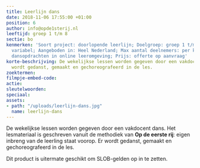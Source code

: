 ```yaml
---
title: Leerlijn dans
date: 2018-11-06 17:55:00 +01:00
position: 6
author: info@opde1sterij.nl
leeftijd: groep 1 t/m 8
sectie: bo
kenmerken: 'Soort project: doorlopende leerlijn; Doelgroep: groep 1 t/m 8; Tijdsduur:
  variabel; Aangeboden in: Heel Nederland; Max aantal deelnemers: per klas; Lesmateriaal:
  dansopdrachten in online leeromgeving; Prijs: offerte op aanvraag'
korte-beschrijving: De wekelijkse lessen worden gegeven door een vakdocent dans. Er
  wordt gedanst, gemaakt en gechoreografeerd in de les.
zoektermen: 
filmpje-embed-code: 
actie: 
sleutelwoorden: 
speciaal: 
assets:
- path: "/uploads/leerlijn-dans.jpg"
  name: leerlijn-dans
---
```


De wekelijkse lessen worden gegeven door een vakdocent dans. Het lesmateriaal is geschreven vanuit de methodiek van **Op de eerste rij**: eigen inbreng van de leerling staat voorop. Er wordt gedanst, gemaakt en gechoreografeerd in de les. 

Dit product is uitermate geschikt om SLOB-gelden op in te zetten.
